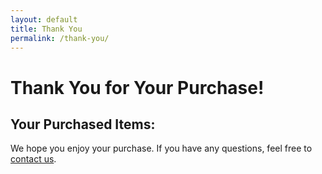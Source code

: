 ```yaml
---
layout: default
title: Thank You
permalink: /thank-you/
---
```


<div class="container">
  <h1>Thank You for Your Purchase!</h1>

  <h2>Your Purchased Items:</h2>
  <div id="purchased-items">
    <!-- Items will be dynamically populated here -->
  </div>

  <p>We hope you enjoy your purchase. If you have any questions, feel free to <a href="/contact/">contact us</a>.</p>
</div>

<script>
  // Retrieve purchased items from localStorage
  var purchasedItems = JSON.parse(localStorage.getItem('purchasedItems'));

  // Reference to the HTML container where purchased items will be displayed
  var purchasedItemsContainer = document.getElementById('purchased-items');

  // Check if purchased items exist
  if (purchasedItems && purchasedItems.length > 0) {
    purchasedItems.forEach(function(item) {
      // Create an element for each purchased item and append to the container
      var itemElement = document.createElement('div');
      itemElement.className = 'purchased-item';

      // Create image element
      var itemImage = document.createElement('img');
      itemImage.src = item.image; // Assuming image URL is stored in 'image'
      itemImage.alt = item.name;
      itemImage.className = 'item-image';

      // Create details element
      var itemDetails = document.createElement('div');
      itemDetails.className = 'item-details';
      itemDetails.innerHTML = `<strong>${item.name}</strong><br>
                               Price: $${item.price}<br>
                               Quantity: ${item.quantity}`;

      // Append image and details to item element
      itemElement.appendChild(itemImage);
      itemElement.appendChild(itemDetails);
      purchasedItemsContainer.appendChild(itemElement);
    });
  } else {
    purchasedItemsContainer.textContent = 'No items found.';
  }

  // Clear purchasedItems from localStorage after displaying
  localStorage.removeItem('purchasedItems');
</script>


<script>
  /* General Styles for the Thank You Page */
h1, h2 {
  color: #4a90e2;
}

h2 {
  border-bottom: 2px solid #4a90e2;
  padding-bottom: 10px;
  margin-bottom: 20px;
}

#purchased-items {
  background-color: #ffffff;
  border-radius: 8px;
  box-shadow: 0 0 10px rgba(0, 0, 0, 0.1);
  padding: 20px;
  margin-bottom: 20px;
}

.purchased-item {
  display: flex;
  align-items: center;
  padding: 10px 0;
  border-bottom: 1px solid #e1e1e1;
}

.purchased-item:last-child {
  border-bottom: none;
}

.item-image {
  max-width: 100px;
  max-height: 100px;
  margin-right: 20px;
  border-radius: 5px;
}

.item-details {
  font-size: 16px;
}

p {
  font-size: 16px;
  line-height: 1.5;
}

a {
  color: #4a90e2;
  text-decoration: none;
}

a:hover {
  text-decoration: underline;
}

.container {
  max-width: 800px;
  margin: 0 auto;
  padding: 20px;
}

</script>
